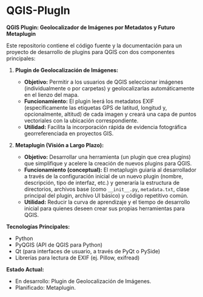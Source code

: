 # QGIS-PlugIn

**QGIS Plugin: Geolocalizador de Imágenes por Metadatos y Futuro Metaplugin**

Este repositorio contiene el código fuente y la documentación para un proyecto de desarrollo de plugins para QGIS con dos componentes principales:

1.  **Plugin de Geolocalización de Imágenes:**
    *   **Objetivo:** Permitir a los usuarios de QGIS seleccionar imágenes (individualmente o por carpetas) y geolocalizarlas automáticamente en el lienzo del mapa.
    *   **Funcionamiento:** El plugin leerá los metadatos EXIF (específicamente las etiquetas GPS de latitud, longitud y, opcionalmente, altitud) de cada imagen y creará una capa de puntos vectoriales con la ubicación correspondiente.
    *   **Utilidad:** Facilita la incorporación rápida de evidencia fotográfica georreferenciada en proyectos GIS.

2.  **Metaplugin (Visión a Largo Plazo):**
    *   **Objetivo:** Desarrollar una herramienta (un plugin que crea plugins) que simplifique y acelere la creación de nuevos plugins para QGIS.
    *   **Funcionamiento (conceptual):** El metaplugin guiaría al desarrollador a través de la configuración inicial de un nuevo plugin (nombre, descripción, tipo de interfaz, etc.) y generaría la estructura de directorios, archivos base (como `__init__.py`, `metadata.txt`, clase principal del plugin, archivo UI básico) y código repetitivo común.
    *   **Utilidad:** Reducir la curva de aprendizaje y el tiempo de desarrollo inicial para quienes deseen crear sus propias herramientas para QGIS.

**Tecnologías Principales:**
*   Python
*   PyQGIS (API de QGIS para Python)
*   Qt (para interfaces de usuario, a través de PyQt o PySide)
*   Librerías para lectura de EXIF (ej. Pillow, exifread)

**Estado Actual:**
*   En desarrollo: Plugin de Geolocalización de Imágenes.
*   Planificado: Metaplugin.
